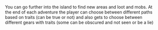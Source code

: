 You can go further into the island to find new areas and loot and mobs.
At the end of each adventure the player can choose between different paths based on traits (can be true or not) and also gets to choose between different gears with traits (some can be obscured and not seen or be a lie)
